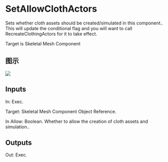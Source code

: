 # SetAllowClothActors

Sets whether cloth assets should be created/simulated in this component.. This will update the conditional flag and you will want to call RecreateClothingActors for it to take effect.

Target is Skeletal Mesh Component

## 图示

![]($-20221218-18262206.png)

## Inputs

In: Exec.

Target: Skeletal Mesh Component Object Reference.

In Allow: Boolean. Whether to allow the creation of cloth assets and simulation..  

## Outputs

Out: Exec.

